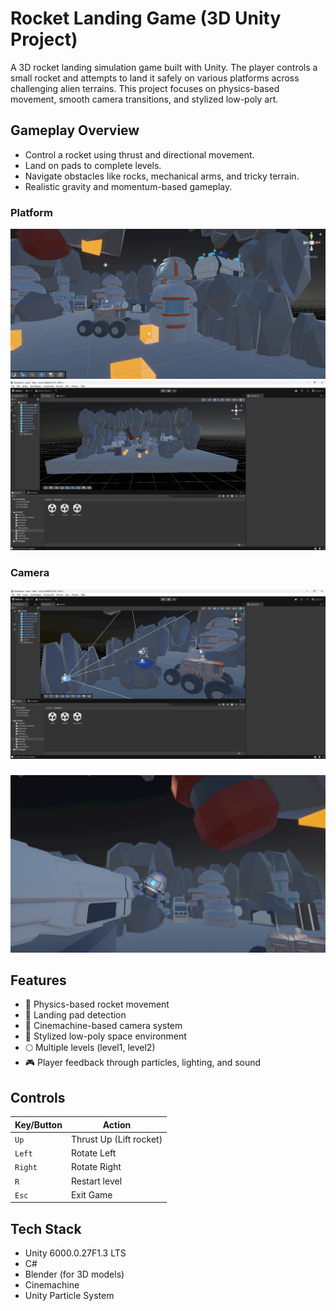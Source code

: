# Rocket Landing Game (3D Unity Project)

A 3D rocket landing simulation game built with Unity. The player controls a small rocket and attempts to land it safely on various platforms across challenging alien terrains. This project focuses on physics-based movement, smooth camera transitions, and stylized low-poly art.

## Gameplay Overview

- Control a rocket using thrust and directional movement.
- Land on pads to complete levels.
- Navigate obstacles like rocks, mechanical arms, and tricky terrain.
- Realistic gravity and momentum-based gameplay.

### Platform 
![Screenshot](./screenshots/ss1.png)
![Screenshot](./screenshots/ss2.png)
### Camera 
![Screenshot](./screenshots/ss3.png)
###
![Screenshot](./screenshots/ss4.png)


## Features

- 🚀 Physics-based rocket movement
- 🎯 Landing pad detection
- 🎥 Cinemachine-based camera system
- 🌌 Stylized low-poly space environment
- 🌕 Multiple levels (level1, level2)
- 🎮 Player feedback through particles, lighting, and sound

## Controls
| Key/Button    | Action                    |
| ------------- | ------------------------- |
|  `Up`         | Thrust Up (Lift rocket)   |
| `Left`        | Rotate Left               |
| `Right`       | Rotate Right              |
| `R`           | Restart level             |
| `Esc`         | Exit Game                 |


## Tech Stack

- Unity 6000.0.27F1.3 LTS
- C#
- Blender (for 3D models)
- Cinemachine
- Unity Particle System


